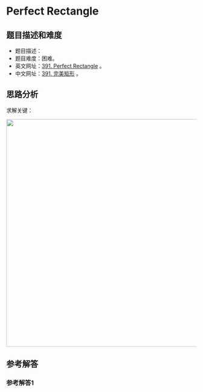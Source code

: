 # Perfect Rectangle

## 题目描述和难度
+ 题目描述：
+ 题目难度：困难。
+ 英文网址：[391. Perfect Rectangle](https://leetcode.com/problems/perfect-rectangle/description/)  。
+ 中文网址：[391. 完美矩形](https://leetcode-cn.com/problems/perfect-rectangle/description/)  。
## 思路分析
求解关键：

<img src="https://liweiwei1419.github.io/images/leetcode-solution/" width="600">

## 参考解答
### 参考解答1

```java

```